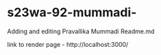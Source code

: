 # s23wa-92-mummadi-
Adding and editing Pravallika Mummadi Readme.md

link to render page - http://localhost:3000/

